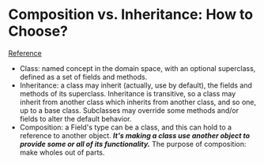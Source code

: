 # Composition vs. Inheritance: How to Choose?
[Reference](https://www.thoughtworks.com/insights/blog/composition-vs-inheritance-how-choose)

- Class: named concept in the domain space, with an optional superclass, defined as a set of fields and methods.
- Inheritance: a class may inherit (actually, use by default), the fields and methods of its superclass. Inheritance is transitive, so a class may inherit from another class which inherits from another class, and so one, up to a base class. Subclasses may override some methods and/or fields to alter the default behavior.
- Composition: a Field's type can be a class, and this can hold to a reference to another object. ***It's making a class use another object to provide some or all of its functionality.*** The purpose of composition: make wholes out of parts.

